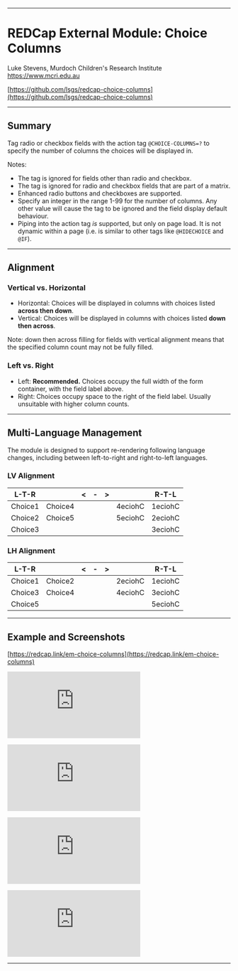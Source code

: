 ********************************************************************************
# REDCap External Module: Choice Columns

Luke Stevens, Murdoch Children's Research Institute https://www.mcri.edu.au

[https://github.com/lsgs/redcap-choice-columns](https://github.com/lsgs/redcap-choice-columns)
********************************************************************************
## Summary

Tag radio or checkbox fields with the action tag `@CHOICE-COLUMNS=?` to specify the number of columns the choices will be displayed in.

Notes:
* The tag is ignored for fields other than radio and checkbox.
* The tag is ignored for radio and checkbox fields that are part of a matrix.
* Enhanced radio buttons and checkboxes are supported.
* Specify an integer in the range 1-99 for the number of columns. Any other value will cause the tag to be ignored and the field display default behaviour.
* Piping into the action tag *is* supported, but only on page load. It is not dynamic within a page (i.e. is similar to other tags like `@HIDECHOICE` and `@IF`).

********************************************************************************
## Alignment
### Vertical vs. Horizontal
* Horizontal: Choices will be displayed in columns with choices listed **across then down**.
* Vertical: Choices will be displayed in columns with choices listed **down then across**.

Note: down then across filling for fields with vertical alignment means that the specified column count may not be fully filled.

### Left vs. Right
* Left: **Recommended.** Choices occupy the full width of the form container, with the field label above. 
* Right: Choices occupy space to the right of the field label. Usually unsuitable with higher column counts.

********************************************************************************
## Multi-Language Management
The module is designed to support re-rendering following language changes, including between left-to-right and right-to-left languages.

### LV Alignment
| L-T-R   |         |<|-|>|         |    R-T-L|
|---------|---------|-|-|-|---------|---------|
| Choice1 | Choice4 | | | | 4eciohC | 1eciohC |
| Choice2 | Choice5 | | | | 5eciohC | 2eciohC |
| Choice3 |         | | | |         | 3eciohC |

### LH Alignment
| L-T-R   |         |<|-|>|         |    R-T-L|
|---------|---------|-|-|-|---------|---------|
| Choice1 | Choice2 | | | | 2eciohC | 1eciohC |
| Choice3 | Choice4 | | | | 4eciohC | 3eciohC |
| Choice5 |         | | | |         | 5eciohC |

********************************************************************************
## Example and Screenshots
[https://redcap.link/em-choice-columns](https://redcap.link/em-choice-columns)

[![example0](https://redcap.mcri.edu.au/surveys/index.php?__file=UML4tP3DFSNiJMVVZtvTs4tLgwWShdUXCpf6cQg9TXmamoKruUcULNrDgWtAd3rLwbyak6yTP9XuE7UsgXwIpWje329F6524Jox4&__passthru=DataEntry%2Fimage_view.php&doc_id_hash=4307d542e5880069740a87abb8590ad22444b062&id=1785490)](https://redcap.mcri.edu.au/surveys/index.php?__file=UML4tP3DFSNiJMVVZtvTs4tLgwWShdUXCpf6cQg9TXmamoKruUcULNrDgWtAd3rLwbyak6yTP9XuE7UsgXwIpWje329F6524Jox4&__passthru=DataEntry%2Fimage_view.php&doc_id_hash=4307d542e5880069740a87abb8590ad22444b062&id=1785490)

[![example1](https://redcap.mcri.edu.au/surveys/index.php?__file=PFUvZLFhXBtxrveL7hLGQVKTtY7U6KnVPKfKiDJXFEfBJLwFxFDpWio6iJhjgEIj77N9Q9LA44txwGdD7P546GPhjkyB2yev3TMy&__passthru=DataEntry%2Fimage_view.php&doc_id_hash=e62d420d182644d2723d00d369b919fe6df04ce2&id=1785491)](https://redcap.mcri.edu.au/surveys/index.php?__file=PFUvZLFhXBtxrveL7hLGQVKTtY7U6KnVPKfKiDJXFEfBJLwFxFDpWio6iJhjgEIj77N9Q9LA44txwGdD7P546GPhjkyB2yev3TMy&__passthru=DataEntry%2Fimage_view.php&doc_id_hash=e62d420d182644d2723d00d369b919fe6df04ce2&id=1785491)

[![example2](https://redcap.mcri.edu.au/surveys/index.php?__file=IPN2oZe3s4SpAeHD7iZ8B2gHXowHuwaLRPVUDKePVvs3zyd9M3oJqPjuihwt4vnSQbyw5quGNobd2i3PE4bgYT9IchE5ABrzCWgt&__passthru=DataEntry%2Fimage_view.php&doc_id_hash=060cde0a2b13c9e82fcd1b0e4e4bb9750be22dd9&id=1785483)](https://redcap.mcri.edu.au/surveys/index.php?__file=IPN2oZe3s4SpAeHD7iZ8B2gHXowHuwaLRPVUDKePVvs3zyd9M3oJqPjuihwt4vnSQbyw5quGNobd2i3PE4bgYT9IchE5ABrzCWgt&__passthru=DataEntry%2Fimage_view.php&doc_id_hash=060cde0a2b13c9e82fcd1b0e4e4bb9750be22dd9&id=1785483)

[![example3](https://redcap.mcri.edu.au/surveys/index.php?__file=sLkmoTUzvhz7UTyExCAiSGGbR2SpdjjUze8kp3rwiGfUtJMt8iG87UwJDqjcaCzVE9I7RcyYvQ9HtiUTogkJAUteMnu9iCozPEdd&__passthru=DataEntry%2Fimage_view.php&doc_id_hash=5a3f9e1e51c18cb119e771f18669a23f14697024&id=1785484)](https://redcap.mcri.edu.au/surveys/index.php?__file=sLkmoTUzvhz7UTyExCAiSGGbR2SpdjjUze8kp3rwiGfUtJMt8iG87UwJDqjcaCzVE9I7RcyYvQ9HtiUTogkJAUteMnu9iCozPEdd&__passthru=DataEntry%2Fimage_view.php&doc_id_hash=5a3f9e1e51c18cb119e771f18669a23f14697024&id=1785484)

********************************************************************************